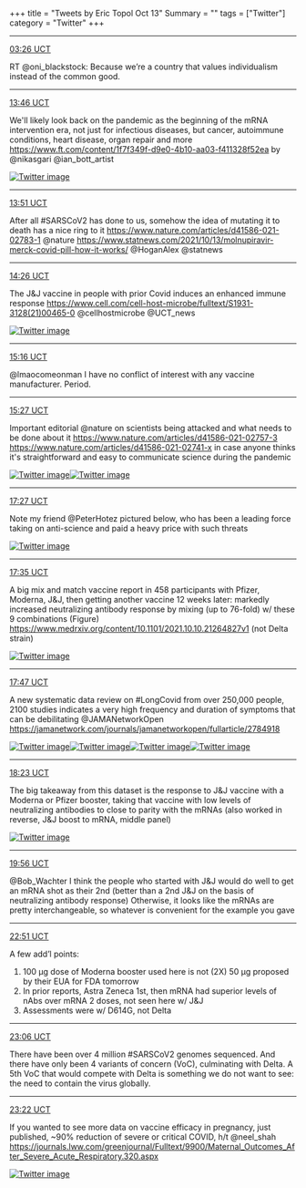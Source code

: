 +++
title = "Tweets by Eric Topol Oct 13"
Summary = ""
tags = ["Twitter"]
category = "Twitter"
+++


---

<a href="https://twitter.com/erictopol/status/1448128040916058118" target="_blank" rel="noreferer">03:26 UCT</a>

RT @oni_blackstock: Because we’re a country that values individualism instead of the common good.



---

<a href="https://twitter.com/erictopol/status/1448284038100230144" target="_blank" rel="noreferer">13:46 UCT</a>

We'll likely look back on the pandemic as the beginning of the mRNA intervention era, not just for infectious diseases, but cancer, autoimmune conditions, heart disease, organ repair and more https://www.ft.com/content/1f7f349f-d9e0-4b10-aa03-f411328f52ea by @nikasgari @ian_bott_artist 

<a href="FBlVOi4VUAoH5A4.jpg"  ><img src="FBlVOi4VUAoH5A4.jpg" alt="Twitter image" ></img></a>

---

<a href="https://twitter.com/erictopol/status/1448285304633192450" target="_blank" rel="noreferer">13:51 UCT</a>

After all #SARSCoV2 has done to us, somehow the idea of mutating it to death has a nice ring to it
https://www.nature.com/articles/d41586-021-02783-1 @nature
https://www.statnews.com/2021/10/13/molnupiravir-merck-covid-pill-how-it-works/ @HoganAlex @statnews



---

<a href="https://twitter.com/erictopol/status/1448293949752238093" target="_blank" rel="noreferer">14:26 UCT</a>

The J&amp;J vaccine in people with prior Covid induces an enhanced immune response https://www.cell.com/cell-host-microbe/fulltext/S1931-3128(21)00465-0 @cellhostmicrobe @UCT_news 

<a href="FBleqepUYAELQl5.jpg"  ><img src="FBleqepUYAELQl5.jpg" alt="Twitter image" ></img></a>

---

<a href="https://twitter.com/erictopol/status/1448306666831683591" target="_blank" rel="noreferer">15:16 UCT</a>

@lmaocomeonman I have no conflict of interest with any vaccine manufacturer. Period.



---

<a href="https://twitter.com/erictopol/status/1448309462763139076" target="_blank" rel="noreferer">15:27 UCT</a>

Important editorial @nature on scientists being attacked and what needs to be done about it
https://www.nature.com/articles/d41586-021-02757-3
https://www.nature.com/articles/d41586-021-02741-x
in case anyone thinks it's straightforward and easy to communicate science during the pandemic 

<a href="FBltcsyVkAAvtdG.jpg"  ><img src="FBltcsyVkAAvtdG.jpg" alt="Twitter image" ></img></a><a href="FBlteM6UcAIknY2.jpg"  ><img src="FBlteM6UcAIknY2.jpg" alt="Twitter image" ></img></a>

---

<a href="https://twitter.com/erictopol/status/1448339713627070468" target="_blank" rel="noreferer">17:27 UCT</a>

Note my friend @PeterHotez pictured below, who has been a leading force taking on anti-science and paid a heavy price with such threats 

<a href="FBmGxvzVgAACM6u.jpg"  ><img src="FBmGxvzVgAACM6u.jpg" alt="Twitter image" ></img></a>

---

<a href="https://twitter.com/erictopol/status/1448341734807654401" target="_blank" rel="noreferer">17:35 UCT</a>

A big mix and match vaccine report in 458 participants with Pfizer, Moderna, J&amp;J, then getting another vaccine 12 weeks later: markedly increased neutralizing antibody response by mixing (up to 76-fold) w/ these 9 combinations (Figure)
https://www.medrxiv.org/content/10.1101/2021.10.10.21264827v1 (not Delta strain) 

<a href="FBmKc1OVIAEPu8R.jpg"  ><img src="FBmKc1OVIAEPu8R.jpg" alt="Twitter image" ></img></a>

---

<a href="https://twitter.com/erictopol/status/1448344719478517761" target="_blank" rel="noreferer">17:47 UCT</a>

A new systematic data review on #LongCovid from over 250,000 people, 2100 studies indicates a very high frequency and duration of symptoms that can be debilitating
@JAMANetworkOpen 
https://jamanetwork.com/journals/jamanetworkopen/fullarticle/2784918 

<a href="FBmNgLSVgAc0HJx.jpg"  ><img src="FBmNgLSVgAc0HJx.jpg" alt="Twitter image" ></img></a><a href="FBmNi1yVQAQBJPu.jpg"  ><img src="FBmNi1yVQAQBJPu.jpg" alt="Twitter image" ></img></a><a href="FBmNkhGVUAEYAKm.jpg"  ><img src="FBmNkhGVUAEYAKm.jpg" alt="Twitter image" ></img></a><a href="FBmNlwdVIAQz3Bf.jpg"  ><img src="FBmNlwdVIAQz3Bf.jpg" alt="Twitter image" ></img></a>

---

<a href="https://twitter.com/erictopol/status/1448353685965131779" target="_blank" rel="noreferer">18:23 UCT</a>

The big takeaway from this dataset is the response to J&amp;J vaccine with a Moderna or Pfizer booster, taking that vaccine with low levels of neutralizing antibodies to close to parity with the mRNAs
(also worked in reverse, J&amp;J boost to mRNA, middle panel) 

<a href="FBmVmwgUUAUR8WO.jpg"  ><img src="FBmVmwgUUAUR8WO.jpg" alt="Twitter image" ></img></a>

---

<a href="https://twitter.com/erictopol/status/1448377065208614912" target="_blank" rel="noreferer">19:56 UCT</a>

@Bob_Wachter I think the people who started with J&amp;J would do well to get an mRNA shot as their 2nd (better than a 2nd J&amp;J on the basis of neutralizing antibody response)
Otherwise, it looks like the mRNAs are pretty interchangeable, so whatever is convenient for the example you gave



---

<a href="https://twitter.com/erictopol/status/1448421038711214083" target="_blank" rel="noreferer">22:51 UCT</a>

A few add’l points:
1. 100 μg dose of Moderna booster used here is not (2X) 50 μg proposed by their EUA for FDA tomorrow
2. In prior reports, Astra Zeneca 1st, then mRNA had superior levels of nAbs over mRNA 2 doses, not seen here w/ J&amp;J 
3. Assessments were w/ D614G, not Delta



---

<a href="https://twitter.com/erictopol/status/1448424830592643076" target="_blank" rel="noreferer">23:06 UCT</a>

There have been over 4 million #SARSCoV2 genomes sequenced. And there have only been 4 variants of concern (VoC), culminating with Delta. A 5th VoC that would compete with Delta is something we do not want to see: the need to contain the virus globally.



---

<a href="https://twitter.com/erictopol/status/1448429087307882496" target="_blank" rel="noreferer">23:22 UCT</a>

If you wanted to see more data on vaccine efficacy in pregnancy, just published, ~90% reduction of severe or critical COVID, h/t @neel_shah 
https://journals.lww.com/greenjournal/Fulltext/9900/Maternal_Outcomes_After_Severe_Acute_Respiratory.320.aspx 

<a href="FBnaX8tVUAAtz_n.jpg"  ><img src="FBnaX8tVUAAtz_n.jpg" alt="Twitter image" ></img></a>